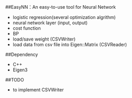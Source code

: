 ##EasyNN：An easy-to-use tool for Neural Network

- logistic regression(several optimization algrithm)
- neural network layer (input, output)
- cost function
- BP
- load/save weight (CSVWriter)
- load data from csv file into Eigen::Matrix (CSVReader)

##Dependency

- C++
- Eigen3

##TODO

- to implement CSVWriter